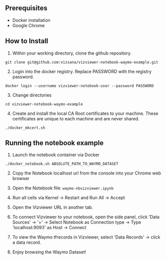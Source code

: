 ## Prerequisites

- Docker installation
- Google Chrome

## How to Install

1. Within your working directory, clone the github repository.

`git clone git@github.com:vizsana/vizviewer-notebook-waymo-example.git`

2. Login into the docker registry. Replace PASSWORD with the registry password.

`docker login --username vizviewer-notebook-user --password PASSWORD`

3. Change directories

`cd vizviewer-notebook-waymo-example`

4. Create and install the local CA Root certificates to your machine. These certificates are unique to each machine and are never shared.

`./docker_mkcert.sh`

## Running the notebook example

1. Launch the notebook container via Docker

`./docker_notebook.sh ABSOLUTE_PATH_TO_WAYMO_DATASET`

2. Copy the Notebook localhost url from the console into your Chrome web browser

3. Open the Notebook file: `waymo-nbvizviewer.ipynb`  

4. Run all cells via Kernel -> Restart and Run All -> Accept

5. Open the Vizviewer URL in another tab.

6. To connect Vizviewer to your notebook, open the side panel, click 'Data Sources' -> '+' -> Select Notebook as Connection type -> Type 'localhost:9093' as Host -> Connect

7. To view the Waymo tfrecords in Vizviewer, select 'Data Records' -> click a data record.

8. Enjoy browsing the Waymo Dataset!

